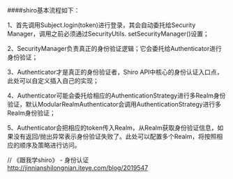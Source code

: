 

####shiro基本流程如下：

1、首先调用Subject.login(token)进行登录，其会自动委托给Security Manager，调用之前必须通过SecurityUtils. setSecurityManager()设置；

2、SecurityManager负责真正的身份验证逻辑；它会委托给Authenticator进行身份验证；

3、Authenticator才是真正的身份验证者，Shiro API中核心的身份认证入口点，此处可以自定义插入自己的实现；

4、Authenticator可能会委托给相应的AuthenticationStrategy进行多Realm身份验证，默认ModularRealmAuthenticator会调用AuthenticationStrategy进行多Realm身份验证；

5、Authenticator会把相应的token传入Realm，从Realm获取身份验证信息，如果没有返回/抛出异常表示身份验证失败了。此处可以配置多个Realm，将按照相应的顺序及策略进行访问。



// 《跟我学shiro》 - 身份认证
http://jinnianshilongnian.iteye.com/blog/2019547
